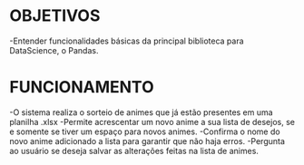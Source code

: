 # OBJETIVOS

-Entender funcionalidades básicas da principal biblioteca para DataScience, o Pandas.

# FUNCIONAMENTO

-O sistema realiza o sorteio de animes que já estão presentes em uma planilha .xlsx
-Permite acrescentar um novo anime a sua lista de desejos, se e somente se tiver um espaço
para novos animes.
-Confirma o nome do novo anime adicionado a lista para garantir que não haja erros.
-Pergunta ao usuário se deseja salvar as alterações feitas na lista de animes.

